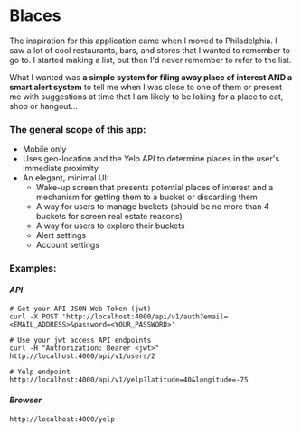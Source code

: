 # Blaces

The inspiration for this application came when I moved to Philadelphia. I saw a lot of cool restaurants, bars, and stores that I wanted to remember to go to. I started making a list, but then I'd never remember to refer to the list.

What I wanted was **a simple system for filing away place of interest AND a smart alert system** to tell me when I was close to one of them or present me with suggestions at time that I am likely to be loking for a place to eat, shop or hangout...


### The general scope of this app:

* Mobile only
* Uses geo-location and the Yelp API to determine places in the user's immediate proximity
* An elegant, minimal UI:
    * Wake-up screen that presents potential places of interest and a mechanism for getting them to a bucket or discarding them
    * A way for users to manage buckets (should be no more than 4 buckets for screen real estate reasons)
    * A way for users to explore their buckets
    * Alert settings
    * Account settings

### Examples:

#### _API_

    # Get your API JSON Web Token (jwt)
    curl -X POST 'http://localhost:4000/api/v1/auth?email=<EMAIL_ADDRESS>&password=<YOUR_PASSWORD>'

    # Use your jwt access API endpoints
    curl -H "Authorization: Bearer <jwt>" http://localhost:4000/api/v1/users/2

    # Yelp endpoint
    http://localhost:4000/api/v1/yelp?latitude=40&longitude=-75

#### _Browser_

    http://localhost:4000/yelp
